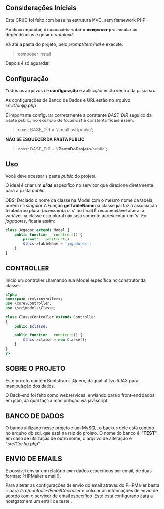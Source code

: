 ## Considerações Iniciais
Este CRUD foi feito com base na estrutura MVC, sem framework PHP

Ao descompactar, é necessário rodar o **composer** pra instalar as dependências e gerar o *autoload*.

Vá até a pasta do projeto, pelo *prompt/terminal* e execute:
> composer install

Depois é só aguardar.

## Configuração
Todos os arquivos de **configuração** e aplicação estão dentro da pasta *src*.

As configurações de Banco de Dados e URL estão no arquivo *src/Config.php*

É importante configurar corretamente a constante *BASE_DIR* seguido da pasta public, no exemplo de *localhost* a constante ficará assim:
> const BASE_DIR = '/localhost/public'; 

**NÃO SE ESQUECER DA PASTA PUBLIC**
> const BASE_DIR = '/**PastaDoProjeto**/public';

## Uso
Você deve acessar a pasta *public* do projeto.

O ideal é criar um ***alias*** específico no servidor que direcione diretamente para a pasta *public*.

OBS: Declado o nome da classe na Model com o mesmo nome da tabela, porém no *singular*
A Função **getTableName** na classe pai faz a associação à tabela no plural (acrescenta o 's' no final)
É recomendável alterar a variável na classe cujo plural não seja somente acrescentar um 's'. Ex: *jogadores*, ficaria assim:

```php
class Jogador extends Model {
    public function __construct() {
        parent::__construct();
        $this->tableName = 'jogadores';
    }
}
```

## CONTROLLER

Inicio um controller chamando sua Model específica no construtor da classe...

```php
<?php
namespace src\controllers;
use \core\Controller;
use \src\models\Classe;

class ClasseController extends Controller
{
    public $classe;

    public function __construct() {
        $this->classe = new Classe();
    }
}
?>
```

## SOBRE O PROJETO

Este projeto contém Bootstrap e jQuery, da qual utilizo AJAX para manipulação dos dados.

O Back-end foi feito como webservices, enviando para o front-end dados em json, da qual faço a manipulação via javascript.


## BANCO DE DADOS

O banco utilizado nesse projeto é um MySQL, o backup dele está contido no arquivo db.sql, que está na raiz do projeto.
O nome do banco é: "**TEST**", em caso de utilização de outro nome, o arquivo de alteração é "*src/Config.php*"

## ENVIO DE EMAILS

É possível enviar um relatório com dados específicos por email, de duas formas:
PHPMailer e mail().

Para alterar as configurações de envio do email através do PHPMailer basta ir para */src/controller/EmailController* e colocar as informações de envio de acordo com o servidor de email específico (Este está configurado para a hostgator em um email de teste).